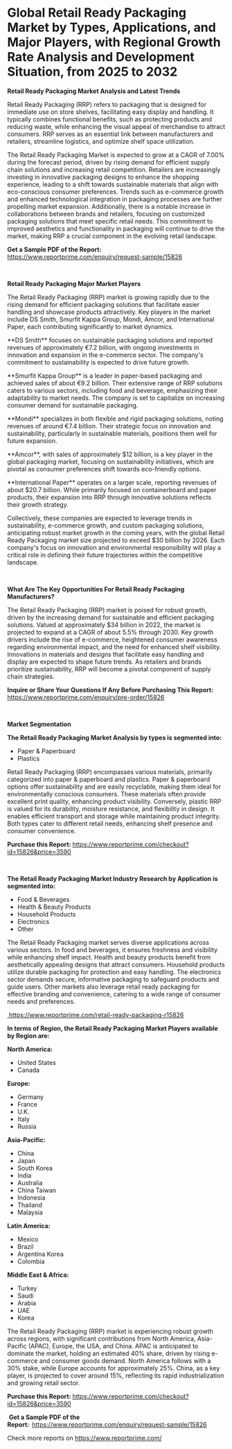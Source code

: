 <p><h1>Global Retail Ready Packaging Market by Types, Applications, and Major Players, with Regional Growth Rate Analysis and Development Situation, from 2025 to 2032</h1></p><p><strong>Retail Ready Packaging Market Analysis and Latest Trends</strong></p>
<p><p>Retail Ready Packaging (RRP) refers to packaging that is designed for immediate use on store shelves, facilitating easy display and handling. It typically combines functional benefits, such as protecting products and reducing waste, while enhancing the visual appeal of merchandise to attract consumers. RRP serves as an essential link between manufacturers and retailers, streamline logistics, and optimize shelf space utilization.</p><p>The Retail Ready Packaging Market is expected to grow at a CAGR of 7.00% during the forecast period, driven by rising demand for efficient supply chain solutions and increasing retail competition. Retailers are increasingly investing in innovative packaging designs to enhance the shopping experience, leading to a shift towards sustainable materials that align with eco-conscious consumer preferences. Trends such as e-commerce growth and enhanced technological integration in packaging processes are further propelling market expansion. Additionally, there is a notable increase in collaborations between brands and retailers, focusing on customized packaging solutions that meet specific retail needs. This commitment to improved aesthetics and functionality in packaging will continue to drive the market, making RRP a crucial component in the evolving retail landscape.</p></p>
<p><strong>Get a Sample PDF of the Report:&nbsp;</strong> <a href="https://www.reportprime.com/enquiry/request-sample/15826?utm_campaign=2294&utm_medium=2&utm_source=Github&utm_content=ia&utm_term=20032025&utm_id=retail-ready-packaging">https://www.reportprime.com/enquiry/request-sample/15826</a></p>
<p>&nbsp;</p>
<p><strong>Retail Ready Packaging Major Market Players</strong></p>
<p><p>The Retail Ready Packaging (RRP) market is growing rapidly due to the rising demand for efficient packaging solutions that facilitate easier handling and showcase products attractively. Key players in the market include DS Smith, Smurfit Kappa Group, Mondi, Amcor, and International Paper, each contributing significantly to market dynamics.</p><p>**DS Smith** focuses on sustainable packaging solutions and reported revenues of approximately €7.2 billion, with ongoing investments in innovation and expansion in the e-commerce sector. The company's commitment to sustainability is expected to drive future growth.</p><p>**Smurfit Kappa Group** is a leader in paper-based packaging and achieved sales of about €9.2 billion. Their extensive range of RRP solutions caters to various sectors, including food and beverage, emphasizing their adaptability to market needs. The company is set to capitalize on increasing consumer demand for sustainable packaging.</p><p>**Mondi** specializes in both flexible and rigid packaging solutions, noting revenues of around €7.4 billion. Their strategic focus on innovation and sustainability, particularly in sustainable materials, positions them well for future expansion.</p><p>**Amcor**, with sales of approximately $12 billion, is a key player in the global packaging market, focusing on sustainability initiatives, which are pivotal as consumer preferences shift towards eco-friendly options.</p><p>**International Paper** operates on a larger scale, reporting revenues of about $20.7 billion. While primarily focused on containerboard and paper products, their expansion into RRP through innovative solutions reflects their growth strategy.</p><p>Collectively, these companies are expected to leverage trends in sustainability, e-commerce growth, and custom packaging solutions, anticipating robust market growth in the coming years, with the global Retail Ready Packaging market size projected to exceed $30 billion by 2026. Each company's focus on innovation and environmental responsibility will play a critical role in defining their future trajectories within the competitive landscape.</p></p>
<p>&nbsp;</p>
<p><strong>What Are The Key Opportunities For Retail Ready Packaging Manufacturers?</strong></p>
<p><p>The Retail Ready Packaging (RRP) market is poised for robust growth, driven by the increasing demand for sustainable and efficient packaging solutions. Valued at approximately $34 billion in 2022, the market is projected to expand at a CAGR of about 5.5% through 2030. Key growth drivers include the rise of e-commerce, heightened consumer awareness regarding environmental impact, and the need for enhanced shelf visibility. Innovations in materials and designs that facilitate easy handling and display are expected to shape future trends. As retailers and brands prioritize sustainability, RRP will become a pivotal component of supply chain strategies.</p></p>
<p><strong>Inquire or Share Your Questions If Any Before Purchasing This Report:</strong> <a href="https://www.reportprime.com/enquiry/pre-order/15826?utm_campaign=2294&utm_medium=2&utm_source=Github&utm_content=ia&utm_term=20032025&utm_id=retail-ready-packaging">https://www.reportprime.com/enquiry/pre-order/15826</a></p>
<p>&nbsp;</p>
<p><strong>Market Segmentation</strong></p>
<p><strong>The Retail Ready Packaging Market Analysis by types is segmented into:</strong></p>
<p><ul><li>Paper & Paperboard</li><li>Plastics</li></ul></p>
<p><p>Retail Ready Packaging (RRP) encompasses various materials, primarily categorized into paper & paperboard and plastics. Paper & paperboard options offer sustainability and are easily recyclable, making them ideal for environmentally conscious consumers. These materials often provide excellent print quality, enhancing product visibility. Conversely, plastic RRP is valued for its durability, moisture resistance, and flexibility in design. It enables efficient transport and storage while maintaining product integrity. Both types cater to different retail needs, enhancing shelf presence and consumer convenience.</p></p>
<p><strong>Purchase this Report:&nbsp;</strong><a href="https://www.reportprime.com/checkout?id=15826&price=3590&utm_campaign=2294&utm_medium=2&utm_source=Github&utm_content=ia&utm_term=20032025&utm_id=retail-ready-packaging">https://www.reportprime.com/checkout?id=15826&price=3590</a></p>
<p>&nbsp;</p>
<p><strong>The Retail Ready Packaging Market Industry Research by Application is segmented into:</strong></p>
<p><ul><li>Food & Beverages</li><li>Health & Beauty Products</li><li>Household Products</li><li>Electronics</li><li>Other</li></ul></p>
<p><p>The Retail Ready Packaging market serves diverse applications across various sectors. In food and beverages, it ensures freshness and visibility while enhancing shelf impact. Health and beauty products benefit from aesthetically appealing designs that attract consumers. Household products utilize durable packaging for protection and easy handling. The electronics sector demands secure, informative packaging to safeguard products and guide users. Other markets also leverage retail ready packaging for effective branding and convenience, catering to a wide range of consumer needs and preferences.</p></p>
<p><a href="https://www.reportprime.com/retail-ready-packaging-r15826?utm_campaign=2294&utm_medium=2&utm_source=Github&utm_content=ia&utm_term=20032025&utm_id=retail-ready-packaging">&nbsp;https://www.reportprime.com/retail-ready-packaging-r15826</a></p>
<p><strong>In terms of Region, the Retail Ready Packaging Market Players available by Region are:</strong></p>
<p>
    <p> <strong> North America: </strong>
        <ul>
            <li>United States</li>
            <li>Canada</li>
        </ul>
        </p> 
    <p> <strong> Europe: </strong>
        <ul>
            <li>Germany</li>
            <li>France</li>
            <li>U.K.</li>
            <li>Italy</li>
            <li>Russia</li>
        </ul>
        </p> 
    <p> <strong> Asia-Pacific: </strong>
        <ul>
            <li>China</li>
            <li>Japan</li>
            <li>South Korea</li>
            <li>India</li>
            <li>Australia</li>
            <li>China Taiwan</li>
            <li>Indonesia</li>
            <li>Thailand</li>
            <li>Malaysia</li>
        </ul>
        </p> 
    <p> <strong> Latin America: </strong>
        <ul>
            <li>Mexico</li>
            <li>Brazil</li>
            <li>Argentina Korea</li>
            <li>Colombia</li>
        </ul>
        </p> 
    <p> <strong> Middle East & Africa: </strong>
        <ul>
            <li>Turkey</li>
            <li>Saudi</li>
            <li>Arabia</li>
            <li>UAE</li>
            <li>Korea</li>
        </ul>
    </p>
    </p>
<p><p>The Retail Ready Packaging (RRP) market is experiencing robust growth across regions, with significant contributions from North America, Asia-Pacific (APAC), Europe, the USA, and China. APAC is anticipated to dominate the market, holding an estimated 40% share, driven by rising e-commerce and consumer goods demand. North America follows with a 30% stake, while Europe accounts for approximately 25%. China, as a key player, is projected to cover around 15%, reflecting its rapid industrialization and growing retail sector.</p></p>
<p><strong>Purchase this Report: </strong><a href="https://www.reportprime.com/checkout?id=15826&price=3590&utm_campaign=2294&utm_medium=2&utm_source=Github&utm_content=ia&utm_term=20032025&utm_id=retail-ready-packaging">https://www.reportprime.com/checkout?id=15826&price=3590</a></p>
<p>&nbsp;<strong>Get a Sample PDF of the Report:&nbsp;&nbsp;</strong><a href="https://www.reportprime.com/enquiry/request-sample/15826?utm_campaign=2294&utm_medium=2&utm_source=Github&utm_content=ia&utm_term=20032025&utm_id=retail-ready-packaging">https://www.reportprime.com/enquiry/request-sample/15826</a></p>
<p><strong></strong></p>
<p>Check more reports on <a href="https://www.reportprime.com/?utm_campaign=2294&utm_medium=2&utm_source=Github&utm_content=ia&utm_term=20032025&utm_id=retail-ready-packaging">https://www.reportprime.com/</a></p>
